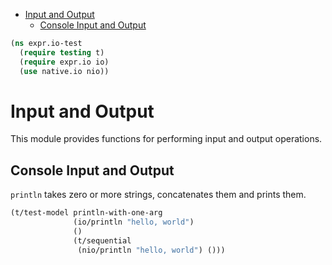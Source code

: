 * [Input and Output](#input-and-output)
  * [Console Input and Output](#console-input-and-output)
```clojure
(ns expr.io-test
  (require testing t)
  (require expr.io io)
  (use native.io nio))

```
# Input and Output

This module provides functions for performing input and output operations.

## Console Input and Output

`println` takes zero or more strings, concatenates them and prints them.
```clojure
(t/test-model println-with-one-arg
              (io/println "hello, world")
              ()
              (t/sequential
               (nio/println "hello, world") ()))
```

